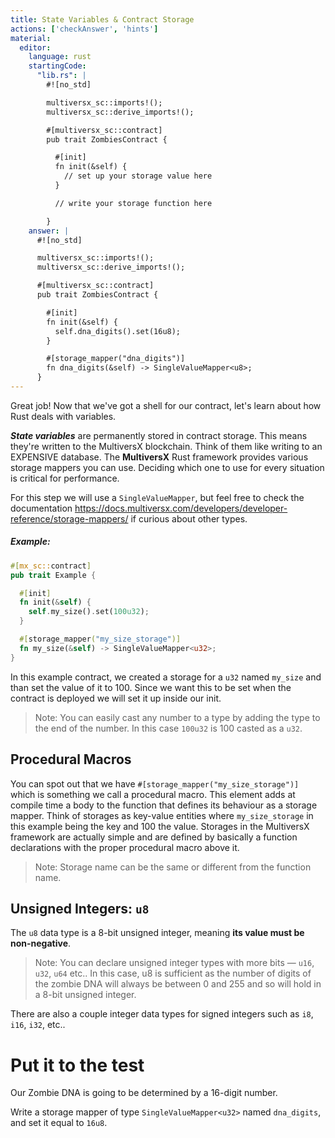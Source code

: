 ```yaml
---
title: State Variables & Contract Storage
actions: ['checkAnswer', 'hints']
material:
  editor:
    language: rust
    startingCode:
      "lib.rs": |
        #![no_std]

        multiversx_sc::imports!();
        multiversx_sc::derive_imports!();

        #[multiversx_sc::contract]
        pub trait ZombiesContract {

          #[init]
          fn init(&self) {
            // set up your storage value here
          }

          // write your storage function here

        }      
    answer: |
      #![no_std]

      multiversx_sc::imports!();
      multiversx_sc::derive_imports!();

      #[multiversx_sc::contract]
      pub trait ZombiesContract {

        #[init]
        fn init(&self) {
          self.dna_digits().set(16u8);
        }

        #[storage_mapper("dna_digits")]
        fn dna_digits(&self) -> SingleValueMapper<u8>;
      }
---
```


Great job! Now that we've got a shell for our contract, let's learn about how Rust deals with variables.

**_State variables_** are permanently stored in contract storage. This means they're written to the MultiversX blockchain. Think of them like writing to an EXPENSIVE database. The **MultiversX** Rust framework provides various storage mappers you can use. Deciding which one to use for every situation is critical for performance.

For this step we will use a `SingleValueMapper`, but feel free to check the documentation https://docs.multiversx.com/developers/developer-reference/storage-mappers/ if curious about other types. 

##### Example:
```rust
#[mx_sc::contract]
pub trait Example {

  #[init]
  fn init(&self) {
    self.my_size().set(100u32);
  }

  #[storage_mapper("my_size_storage")]
  fn my_size(&self) -> SingleValueMapper<u32>;
}
```

In this example contract, we created a storage for a `u32` named `my_size` and than set the value of it to 100. Since we want this to be set when the contract is deployed we will set it up inside our init.

> Note: You can easily cast any number to a type by adding the type to the end of the number. In this case `100u32` is 100 casted as a `u32`.


## Procedural Macros

You can spot out that we have `#[storage_mapper("my_size_storage")]` which is something we call a procedural macro. This element adds at compile time a body to the function that defines its behaviour as a storage mapper. Think of storages as key-value entities where `my_size_storage` in this example being the key and 100 the value. Storages in the MultiversX framework are actually simple and are defined by basically a function declarations with the proper procedural macro above it.

> Note: Storage name can be the same or different from the function name.

## Unsigned Integers: `u8`

The `u8` data type is a 8-bit unsigned integer, meaning **its value must be non-negative**. 

> Note: You can declare unsigned integer types with more bits — `u16`, `u32`, `u64` etc.. In this case, u8 is sufficient as the number of digits of the zombie DNA will always be between 0 and 255 and so will hold in a 8-bit unsigned integer.

There are also a couple integer data types for signed integers such as `i8`, `i16`, `i32`, etc..

# Put it to the test

Our Zombie DNA is going to be determined by a 16-digit number.

Write a storage mapper of type `SingleValueMapper<u32>` named `dna_digits`, and set it equal to `16u8`.
